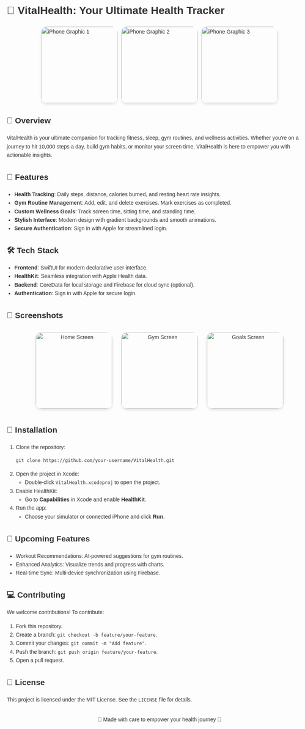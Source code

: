 <!DOCTYPE html>
<html lang="en">

<head>
  <meta charset="UTF-8">
  <meta name="viewport" content="width=device-width, initial-scale=1.0">
  <title>VitalHealth README</title>
  <style>
    body {
      font-family: Arial, sans-serif;
      line-height: 1.6;
      color: #333;
      max-width: 800px;
      margin: 0 auto;
    }

    h1 {
      text-align: center;
    }

    .title-graphics {
      display: flex;
      justify-content: center;
      gap: 10px;
      margin-bottom: 20px;
    }

    .title-graphics img {
      width: 200px;
      border-radius: 15px;
      box-shadow: 0 4px 6px rgba(0, 0, 0, 0.1);
    }

    .tech-stack ul {
      padding-left: 20px;
    }

    .features ul {
      padding-left: 20px;
    }

    .screenshots {
      text-align: center;
    }

    .screenshots img {
      width: 200px;
      margin: 10px;
      border-radius: 15px;
      box-shadow: 0 4px 6px rgba(0, 0, 0, 0.1);
    }

    .footer {
      text-align: center;
      margin-top: 30px;
    }
  </style>
</head>

<body>
  <h1>📱 VitalHealth: Your Ultimate Health Tracker</h1>

  <div class="title-graphics">
    <img src="https://dummyimage.com/200x400/ddd/aaa&text=Screen+1" alt="iPhone Graphic 1">
    <img src="https://dummyimage.com/200x400/ddd/aaa&text=Screen+2" alt="iPhone Graphic 2">
    <img src="https://dummyimage.com/200x400/ddd/aaa&text=Screen+3" alt="iPhone Graphic 3">
  </div>

  <h2>📖 Overview</h2>
  <p>VitalHealth is your ultimate companion for tracking fitness, sleep, gym routines, and wellness activities. Whether you're on a journey to hit 10,000 steps a day, build gym habits, or monitor your screen time, VitalHealth is here to empower you with actionable insights.</p>

  <h2>🎯 Features</h2>
  <div class="features">
    <ul>
      <li><strong>Health Tracking</strong>: Daily steps, distance, calories burned, and resting heart rate insights.</li>
      <li><strong>Gym Routine Management</strong>: Add, edit, and delete exercises. Mark exercises as completed.</li>
      <li><strong>Custom Wellness Goals</strong>: Track screen time, sitting time, and standing time.</li>
      <li><strong>Stylish Interface</strong>: Modern design with gradient backgrounds and smooth animations.</li>
      <li><strong>Secure Authentication</strong>: Sign in with Apple for streamlined login.</li>
    </ul>
  </div>

  <h2>🛠️ Tech Stack</h2>
  <div class="tech-stack">
    <ul>
      <li><strong>Frontend</strong>: SwiftUI for modern declarative user interface.</li>
      <li><strong>HealthKit</strong>: Seamless integration with Apple Health data.</li>
      <li><strong>Backend</strong>: CoreData for local storage and Firebase for cloud sync (optional).</li>
      <li><strong>Authentication</strong>: Sign in with Apple for secure login.</li>
    </ul>
  </div>

  <h2>📸 Screenshots</h2>
  <div class="screenshots">
    <img src="https://dummyimage.com/200x400/ddd/aaa&text=Home+Screen" alt="Home Screen">
    <img src="https://dummyimage.com/200x400/ddd/aaa&text=Gym+Screen" alt="Gym Screen">
    <img src="https://dummyimage.com/200x400/ddd/aaa&text=Goals+Screen" alt="Goals Screen">
  </div>

  <h2>🚀 Installation</h2>
  <ol>
    <li>Clone the repository:
      <pre><code>git clone https://github.com/your-username/VitalHealth.git</code></pre>
    </li>
    <li>Open the project in Xcode:
      <ul>
        <li>Double-click <code>VitalHealth.xcodeproj</code> to open the project.</li>
      </ul>
    </li>
    <li>Enable HealthKit:
      <ul>
        <li>Go to <strong>Capabilities</strong> in Xcode and enable <strong>HealthKit</strong>.</li>
      </ul>
    </li>
    <li>Run the app:
      <ul>
        <li>Choose your simulator or connected iPhone and click <strong>Run</strong>.</li>
      </ul>
    </li>
  </ol>

  <h2>🧩 Upcoming Features</h2>
  <ul>
    <li>Workout Recommendations: AI-powered suggestions for gym routines.</li>
    <li>Enhanced Analytics: Visualize trends and progress with charts.</li>
    <li>Real-time Sync: Multi-device synchronization using Firebase.</li>
  </ul>

  <h2>💻 Contributing</h2>
  <p>We welcome contributions! To contribute:</p>
  <ol>
    <li>Fork this repository.</li>
    <li>Create a branch: <code>git checkout -b feature/your-feature</code>.</li>
    <li>Commit your changes: <code>git commit -m "Add feature"</code>.</li>
    <li>Push the branch: <code>git push origin feature/your-feature</code>.</li>
    <li>Open a pull request.</li>
  </ol>

  <h2>📄 License</h2>
  <p>This project is licensed under the MIT License. See the <code>LICENSE</code> file for details.</p>

  <div class="footer">
    <p>💙 Made with care to empower your health journey 💙</p>
  </div>
</body>

</html>
